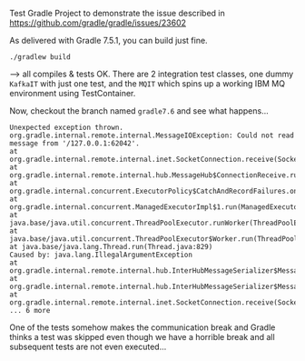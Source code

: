 Test Gradle Project to demonstrate the issue described in https://github.com/gradle/gradle/issues/23602

As delivered with Gradle 7.5.1, you can build just fine. 

    ./gradlew build

--> all compiles & tests OK. There are 2 integration test classes, one dummy `KafkaIT` with just one test, and the `MQIT` which spins up a working IBM MQ environment using TestContainer.

Now, checkout the branch named `gradle7.6` and see what happens...

    Unexpected exception thrown.
    org.gradle.internal.remote.internal.MessageIOException: Could not read message from '/127.0.0.1:62042'.
    at org.gradle.internal.remote.internal.inet.SocketConnection.receive(SocketConnection.java:94)
    at org.gradle.internal.remote.internal.hub.MessageHub$ConnectionReceive.run(MessageHub.java:270)
    at org.gradle.internal.concurrent.ExecutorPolicy$CatchAndRecordFailures.onExecute(ExecutorPolicy.java:64)
    at org.gradle.internal.concurrent.ManagedExecutorImpl$1.run(ManagedExecutorImpl.java:49)
    at java.base/java.util.concurrent.ThreadPoolExecutor.runWorker(ThreadPoolExecutor.java:1128)
    at java.base/java.util.concurrent.ThreadPoolExecutor$Worker.run(ThreadPoolExecutor.java:628)
    at java.base/java.lang.Thread.run(Thread.java:829)
    Caused by: java.lang.IllegalArgumentException
    at org.gradle.internal.remote.internal.hub.InterHubMessageSerializer$MessageReader.read(InterHubMessageSerializer.java:72)
    at org.gradle.internal.remote.internal.hub.InterHubMessageSerializer$MessageReader.read(InterHubMessageSerializer.java:52)
    at org.gradle.internal.remote.internal.inet.SocketConnection.receive(SocketConnection.java:81)
    ... 6 more

One of the tests somehow makes the communication break and Gradle thinks a test was skipped even though we have a horrible break and all subsequent tests are not even executed...